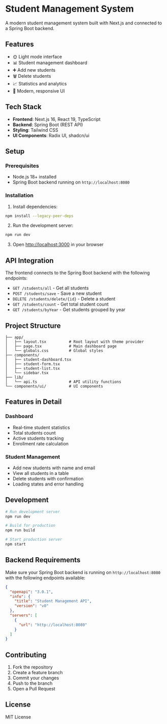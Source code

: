 # Student Management System

A modern student management system built with Next.js and connected to a Spring Boot backend.

## Features

- 🌞 Light mode interface
- 📊 Student management dashboard
- ➕ Add new students
- 🗑️ Delete students
- 📈 Statistics and analytics
- 🎨 Modern, responsive UI

## Tech Stack

- **Frontend**: Next.js 16, React 19, TypeScript
- **Backend**: Spring Boot (REST API)
- **Styling**: Tailwind CSS
- **UI Components**: Radix UI, shadcn/ui

## Setup

### Prerequisites

- Node.js 18+ installed
- Spring Boot backend running on `http://localhost:8080`

### Installation

1. Install dependencies:
```bash
npm install --legacy-peer-deps
```

2. Run the development server:
```bash
npm run dev
```

3. Open [http://localhost:3000](http://localhost:3000) in your browser

## API Integration

The frontend connects to the Spring Boot backend with the following endpoints:

- `GET /students/all` - Get all students
- `POST /students/save` - Save a new student
- `DELETE /students/delete/{id}` - Delete a student
- `GET /students/count` - Get total student count
- `GET /students/byYear` - Get students grouped by year

## Project Structure

```
├── app/
│   ├── layout.tsx          # Root layout with theme provider
│   ├── page.tsx            # Main dashboard page
│   └── globals.css         # Global styles
├── components/
│   ├── student-dashboard.tsx
│   ├── student-form.tsx
│   ├── student-list.tsx
│   └── sidebar.tsx
├── lib/
│   └── api.ts              # API utility functions
└── components/ui/          # UI components
```

## Features in Detail

### Dashboard
- Real-time student statistics
- Total students count
- Active students tracking
- Enrollment rate calculation

### Student Management
- Add new students with name and email
- View all students in a table
- Delete students with confirmation
- Loading states and error handling

## Development

```bash
# Run development server
npm run dev

# Build for production
npm run build

# Start production server
npm start
```

## Backend Requirements

Make sure your Spring Boot backend is running on `http://localhost:8080` with the following endpoints available:

```json
{
  "openapi": "3.0.1",
  "info": {
    "title": "Student Management API",
    "version": "v0"
  },
  "servers": [
    {
      "url": "http://localhost:8080"
    }
  ]
}
```

## Contributing

1. Fork the repository
2. Create a feature branch
3. Commit your changes
4. Push to the branch
5. Open a Pull Request

## License

MIT License
